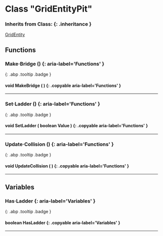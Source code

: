 # Class "GridEntityPit"
### Inherits from Class: {: .inheritance }
[GridEntity](GridEntity.md)
## Functions
### Make·Bridge () {: aria-label='Functions' }
[ ](#){: .abp .tooltip .badge }
#### void MakeBridge ( ) {: .copyable aria-label='Functions' }

___ 
### Set·Ladder () {: aria-label='Functions' }
[ ](#){: .abp .tooltip .badge }
#### void SetLadder ( boolean Value ) {: .copyable aria-label='Functions' }

___ 
### Update·Collision () {: aria-label='Functions' }
[ ](#){: .abp .tooltip .badge }
#### void UpdateCollision ( ) {: .copyable aria-label='Functions' }

___ 
## Variables
### Has·Ladder {: aria-label='Variables' }
[ ](#){: .abp .tooltip .badge }
#### boolean HasLadder  {: .copyable aria-label='Variables' }

___ 
